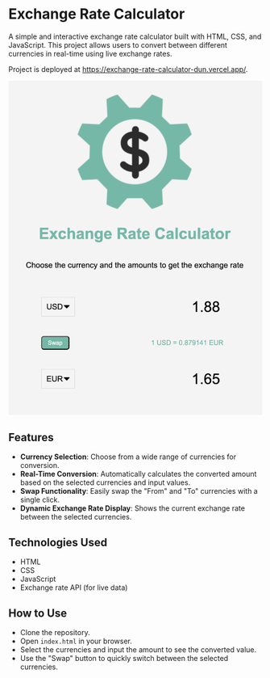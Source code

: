 # Exchange Rate Calculator

A simple and interactive exchange rate calculator built with HTML, CSS, and JavaScript. This project allows users to convert between different currencies in real-time using live exchange rates.

Project is deployed at https://exchange-rate-calculator-dun.vercel.app/.

<img src="./img/screenshot.png">

## Features

- **Currency Selection**: Choose from a wide range of currencies for conversion.
- **Real-Time Conversion**: Automatically calculates the converted amount based on the selected currencies and input values.
- **Swap Functionality**: Easily swap the "From" and "To" currencies with a single click.
- **Dynamic Exchange Rate Display**: Shows the current exchange rate between the selected currencies.

## Technologies Used

- HTML
- CSS
- JavaScript
- Exchange rate API (for live data)

## How to Use

- Clone the repository.
- Open `index.html` in your browser.
- Select the currencies and input the amount to see the converted value.
- Use the "Swap" button to quickly switch between the selected currencies.
